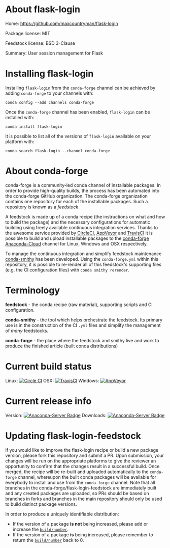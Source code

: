 About flask-login
=================

Home: https://github.com/maxcountryman/flask-login

Package license: MIT

Feedstock license: BSD 3-Clause

Summary: User session management for Flask



Installing flask-login
======================

Installing `flask-login` from the `conda-forge` channel can be achieved by adding `conda-forge` to your channels with:

```
conda config --add channels conda-forge
```

Once the `conda-forge` channel has been enabled, `flask-login` can be installed with:

```
conda install flask-login
```

It is possible to list all of the versions of `flask-login` available on your platform with:

```
conda search flask-login --channel conda-forge
```



About conda-forge
=================

conda-forge is a community-led conda channel of installable packages.
In order to provide high-quality builds, the process has been automated into the
conda-forge GitHub organization. The conda-forge organization contains one repository
for each of the installable packages. Such a repository is known as a *feedstock*.

A feedstock is made up of a conda recipe (the instructions on what and how to build
the package) and the necessary configurations for automatic building using freely
available continuous integration services. Thanks to the awesome service provided by
[CircleCI](https://circleci.com/), [AppVeyor](http://www.appveyor.com/)
and [TravisCI](https://travis-ci.org/) it is possible to build and upload installable
packages to the [conda-forge](https://anaconda.org/conda-forge)
[Anaconda-Cloud](http://docs.anaconda.org/) channel for Linux, Windows and OSX respectively.

To manage the continuous integration and simplify feedstock maintenance
[conda-smithy](http://github.com/conda-forge/conda-smithy) has been developed.
Using the ``conda-forge.yml`` within this repository, it is possible to re-render all of
this feedstock's supporting files (e.g. the CI configuration files) with ``conda smithy rerender``.


Terminology
===========

**feedstock** - the conda recipe (raw material), supporting scripts and CI configuration.

**conda-smithy** - the tool which helps orchestrate the feedstock.
                   Its primary use is in the construction of the CI ``.yml`` files
                   and simplify the management of *many* feedstocks.

**conda-forge** - the place where the feedstock and smithy live and work to
                  produce the finished article (built conda distributions)

Current build status
====================

Linux: [![Circle CI](https://circleci.com/gh/conda-forge/flask-login-feedstock.svg?style=shield)](https://circleci.com/gh/conda-forge/flask-login-feedstock)
OSX: [![TravisCI](https://travis-ci.org/conda-forge/flask-login-feedstock.svg?branch=master)](https://travis-ci.org/conda-forge/flask-login-feedstock)
Windows: [![AppVeyor](https://ci.appveyor.com/api/projects/status/github/conda-forge/flask-login-feedstock?svg=True)](https://ci.appveyor.com/project/conda-forge/flask-login-feedstock/branch/master)

Current release info
====================
Version: [![Anaconda-Server Badge](https://anaconda.org/conda-forge/flask-login/badges/version.svg)](https://anaconda.org/conda-forge/flask-login)
Downloads: [![Anaconda-Server Badge](https://anaconda.org/conda-forge/flask-login/badges/downloads.svg)](https://anaconda.org/conda-forge/flask-login)


Updating flask-login-feedstock
==============================

If you would like to improve the flask-login recipe or build a new
package version, please fork this repository and submit a PR. Upon submission,
your changes will be run on the appropriate platforms to give the reviewer an
opportunity to confirm that the changes result in a successful build. Once
merged, the recipe will be re-built and uploaded automatically to the
`conda-forge` channel, whereupon the built conda packages will be available for
everybody to install and use from the `conda-forge` channel.
Note that all branches in the conda-forge/flask-login-feedstock are
immediately built and any created packages are uploaded, so PRs should be based
on branches in forks and branches in the main repository should only be used to
build distinct package versions.

In order to produce a uniquely identifiable distribution:
 * If the version of a package **is not** being increased, please add or increase
   the [``build/number``](http://conda.pydata.org/docs/building/meta-yaml.html#build-number-and-string).
 * If the version of a package **is** being increased, please remember to return
   the [``build/number``](http://conda.pydata.org/docs/building/meta-yaml.html#build-number-and-string)
   back to 0.
